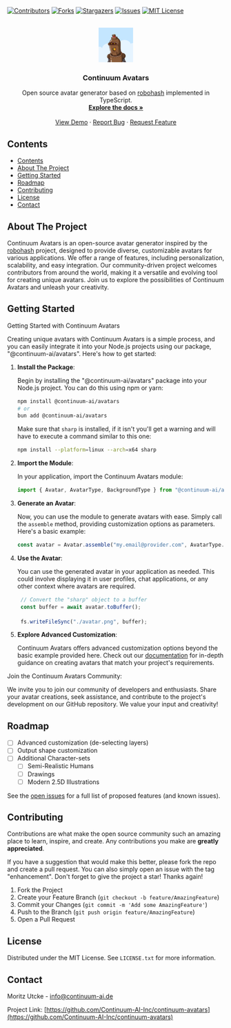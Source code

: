 [![Contributors][contributors-shield]][contributors-url]
[![Forks][forks-shield]][forks-url]
[![Stargazers][stars-shield]][stars-url]
[![Issues][issues-shield]][issues-url]
[![MIT License][license-shield]][license-url]

<br />
<div align="center">
  <a href="https://github.com/Continuum-AI-Inc/continuum-avatars">
    <img src="images/logo.jpeg" alt="Logo" width="80" height="80">
  </a>

<h3 align="center">Continuum Avatars</h3>

  <p align="center">
    Open source avatar generator based on <a href="https://robohash.org/">robohash</a> implemented in TypeScript.
    <br />
    <a href="https://continuum-ai.de/docs/avatars"><strong>Explore the docs »</strong></a>
    <br />
    <br />
		<a href="https://continuum-ai.de/projects/avatars">View Demo</a>
    ·
    <a href="https://github.com/Continuum-AI-Inc/continuum-avatars/issues">Report Bug</a>
    ·
    <a href="https://github.com/Continuum-AI-Inc/continuum-avatars/issues">Request Feature</a>
  </p>
</div>

## Contents

- [Contents](#contents)
- [About The Project](#about-the-project)
- [Getting Started](#getting-started)
- [Roadmap](#roadmap)
- [Contributing](#contributing)
- [License](#license)
- [Contact](#contact)

## About The Project

Continuum Avatars is an open-source avatar generator inspired by the [robohash](https://robohash.org/) project, designed to provide diverse, customizable avatars for various applications. We offer a range of features, including personalization, scalability, and easy integration. Our community-driven project welcomes contributors from around the world, making it a versatile and evolving tool for creating unique avatars. Join us to explore the possibilities of Continuum Avatars and unleash your creativity.

## Getting Started

Getting Started with Continuum Avatars

Creating unique avatars with Continuum Avatars is a simple process, and you can easily integrate it into your Node.js projects using our package, "@continuum-ai/avatars". Here's how to get started:

1. **Install the Package**:
   
   Begin by installing the "@continuum-ai/avatars" package into your Node.js project. You can do this using npm or yarn:

   ```bash
   npm install @continuum-ai/avatars
   # or
   bun add @continuum-ai/avatars
   ```

	 Make sure that `sharp` is installed, if it isn't you'll get a warning and will have to execute a command similar to this one:

	 ```bash
	 npm install --platform=linux --arch=x64 sharp
	 ```

2. **Import the Module**:

   In your application, import the Continuum Avatars module:

   ```typescript
   import { Avatar, AvatarType, BackgroundType } from "@continuum-ai/avatars"
   ```

3. **Generate an Avatar**:

   Now, you can use the module to generate avatars with ease. Simply call the `assemble` method, providing customization options as parameters. Here's a basic example:

   ```typescript
   const avatar = Avatar.assemble("my.email@provider.com", AvatarType.Robot, BackgroundType.Landscape);
   ```

4. **Use the Avatar**:

   You can use the generated avatar in your application as needed. This could involve displaying it in user profiles, chat applications, or any other context where avatars are required.

   ```typescript
	// Convert the "sharp" object to a buffer
	const buffer = await avatar.toBuffer();

	fs.writeFileSync("./avatar.png", buffer);
   ```

5. **Explore Advanced Customization**:

   Continuum Avatars offers advanced customization options beyond the basic example provided here. Check out our [documentation](https://continuum-ai.de/docs/avatars) for in-depth guidance on creating avatars that match your project's requirements.

Join the Continuum Avatars Community:

We invite you to join our community of developers and enthusiasts. Share your avatar creations, seek assistance, and contribute to the project's development on our GitHub repository. We value your input and creativity!

<!-- ROADMAP -->
## Roadmap

- [ ] Advanced customization (de-selecting layers)
- [ ] Output shape customization
- [ ] Additional Character-sets
  - [ ] Semi-Realistic Humans
  - [ ] Drawings
  - [ ] Modern 2.5D Illustrations

See the [open issues](https://github.com/Continuum-AI-Inc/continuum-avatars/issues) for a full list of proposed features (and known issues).

## Contributing

Contributions are what make the open source community such an amazing place to learn, inspire, and create. Any contributions you make are **greatly appreciated**.

If you have a suggestion that would make this better, please fork the repo and create a pull request. You can also simply open an issue with the tag "enhancement".
Don't forget to give the project a star! Thanks again!

1. Fork the Project
2. Create your Feature Branch (`git checkout -b feature/AmazingFeature`)
3. Commit your Changes (`git commit -m 'Add some AmazingFeature'`)
4. Push to the Branch (`git push origin feature/AmazingFeature`)
5. Open a Pull Request

## License

Distributed under the MIT License. See `LICENSE.txt` for more information.

## Contact

Moritz Utcke - <info@continuum-ai.de>

Project Link: [https://github.com/Continuum-AI-Inc/continuum-avatars](https://github.com/Continuum-AI-Inc/continuum-avatars)

<!-- MARKDOWN LINKS & IMAGES -->
<!-- https://www.markdownguide.org/basic-syntax/#reference-style-links -->
[contributors-shield]: https://img.shields.io/github/contributors/Continuum-AI-Inc/continuum-avatars.svg?style=for-the-badge
[contributors-url]: https://github.com/Continuum-AI-Inc/continuum-avatars/graphs/contributors
[forks-shield]: https://img.shields.io/github/forks/Continuum-AI-Inc/continuum-avatars.svg?style=for-the-badge
[forks-url]: https://github.com/Continuum-AI-Inc/continuum-avatars/network/members
[stars-shield]: https://img.shields.io/github/stars/Continuum-AI-Inc/continuum-avatars.svg?style=for-the-badge
[stars-url]: https://github.com/Continuum-AI-Inc/continuum-avatars/stargazers
[issues-shield]: https://img.shields.io/github/issues/Continuum-AI-Inc/continuum-avatars.svg?style=for-the-badge
[issues-url]: https://github.com/Continuum-AI-Inc/continuum-avatars/issues
[license-shield]: https://img.shields.io/github/license/Continuum-AI-Inc/continuum-avatars.svg?style=for-the-badge
[license-url]: https://github.com/Continuum-AI-Inc/continuum-avatars/blob/master/LICENSE.txt
